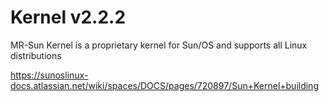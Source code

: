 # Kernel v2.2.2
MR-Sun Kernel is a proprietary kernel for Sun/OS and supports all Linux distributions

https://sunoslinux-docs.atlassian.net/wiki/spaces/DOCS/pages/720897/Sun+Kernel+building

